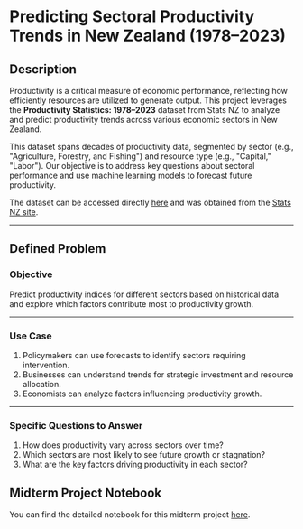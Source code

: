 # Predicting Sectoral Productivity Trends in New Zealand (1978–2023)

## Description
Productivity is a critical measure of economic performance, reflecting how efficiently resources are utilized to generate output. This project leverages the **Productivity Statistics: 1978–2023** dataset from Stats NZ to analyze and predict productivity trends across various economic sectors in New Zealand.

This dataset spans decades of productivity data, segmented by sector (e.g., "Agriculture, Forestry, and Fishing") and resource type (e.g., "Capital," "Labor"). Our objective is to address key questions about sectoral performance and use machine learning models to forecast future productivity.

The dataset can be accessed directly [here](https://www.stats.govt.nz/assets/Uploads/Productivity-statistics/Productivity-statistics-1978-2023/Download-data/productivity-statistics-1978-2023.csv) and was obtained from the [Stats NZ site](https://www.stats.govt.nz/large-datasets/csv-files-for-download/).

---

## Defined Problem

### Objective
Predict productivity indices for different sectors based on historical data and explore which factors contribute most to productivity growth.

---

### Use Case
1. Policymakers can use forecasts to identify sectors requiring intervention.
2. Businesses can understand trends for strategic investment and resource allocation.
3. Economists can analyze factors influencing productivity growth.

---

### Specific Questions to Answer
1. How does productivity vary across sectors over time?
2. Which sectors are most likely to see future growth or stagnation?
3. What are the key factors driving productivity in each sector?

## Midterm Project Notebook

You can find the detailed notebook for this midterm project [here](https://github.com/MathmoKiwi/machine-learning-bootcamp/blob/main/midterm-project/MidtermProject.ipynb).
